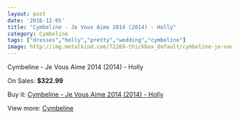 ```yaml
---
layout: post
date: '2016-12-05'
title: "Cymbeline - Je Vous Aime 2014 (2014) - Holly"
category: Cymbeline
tags: ["dresses","holly","pretty","wedding","cymbeline"]
image: http://img.metalkind.com/72269-thickbox_default/cymbeline-je-vous-aime-2014-2014-holly.jpg
---
```

Cymbeline - Je Vous Aime 2014 (2014) - Holly

On Sales: **$322.99**
<a href="https://www.metalkind.com/en/cymbeline/17951-cymbeline-je-vous-aime-2014-2014-holly.html"><amp-img layout="responsive" width="600" height="600" src="//img.metalkind.com/72269-thickbox_default/cymbeline-je-vous-aime-2014-2014-holly.jpg" alt="Cymbeline - Je Vous Aime 2014 (2014) - Holly 0" /></a>
<a href="https://www.metalkind.com/en/cymbeline/17951-cymbeline-je-vous-aime-2014-2014-holly.html"><amp-img layout="responsive" width="600" height="600" src="//img.metalkind.com/72270-thickbox_default/cymbeline-je-vous-aime-2014-2014-holly.jpg" alt="Cymbeline - Je Vous Aime 2014 (2014) - Holly 1" /></a>
<a href="https://www.metalkind.com/en/cymbeline/17951-cymbeline-je-vous-aime-2014-2014-holly.html"><amp-img layout="responsive" width="600" height="600" src="//img.metalkind.com/72271-thickbox_default/cymbeline-je-vous-aime-2014-2014-holly.jpg" alt="Cymbeline - Je Vous Aime 2014 (2014) - Holly 2" /></a>

Buy it: [Cymbeline - Je Vous Aime 2014 (2014) - Holly](https://www.metalkind.com/en/cymbeline/17951-cymbeline-je-vous-aime-2014-2014-holly.html "Cymbeline - Je Vous Aime 2014 (2014) - Holly")

View more: [Cymbeline](https://www.metalkind.com/en/37-cymbeline "Cymbeline")